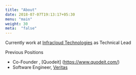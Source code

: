 ```yaml
---
title: "About"
date: 2018-07-07T19:13:17+05:30
menu: "main"
weight: 30
meta:  "false"
---
```


Currently work at [Infracloud Technologies](https://infracloud.io) as  Technical Lead

Previous Positions

*  Co-Founder ,  [Quodeit] (https://www.quodeit.com/)
*  Software Engineer, [Veritas](https://veritas.com)
